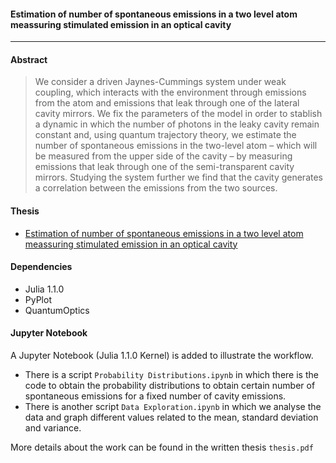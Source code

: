 #### **Estimation of number of spontaneous emissions in a two level atom meassuring stimulated emission in an optical cavity**
***
#### **Abstract** 
> We consider a driven Jaynes-Cummings system under weak coupling, which interacts with the environment through emissions from the atom and emissions that leak through one of the lateral cavity mirrors.  We fix the parameters of the model in order to stablish a dynamic in which the number of photons in the leaky cavity remain constant and, using quantum trajectory theory, we estimate the number of spontaneous emissions in the two-level atom – which will be measured from the upper side of the cavity – by measuring emissions that leak through one of the semi-transparent cavity mirrors. Studying the system further we find that the cavity generates a correlation between the emissions from the two sources.
#### Thesis 
- [Estimation of number of spontaneous emissions in a two level atom meassuring stimulated emission in an optical cavity](https://github.com/gpreisser/Thesis_Project/blob/master/Thesis/tesis6.pdf)
#### Dependencies
- Julia 1.1.0
- PyPlot
- QuantumOptics
#### Jupyter Notebook
A Jupyter Notebook (Julia 1.1.0 Kernel) is added to illustrate the workflow. 
- There is a script `Probability Distributions.ipynb` in which there is the code to obtain the probability distributions to obtain certain number of spontaneous emissions for a fixed number of cavity emissions.
- There is another script `Data Exploration.ipynb` in which we analyse the data and graph different values related to the mean, standard deviation and variance. 

More details about the work can be found in the written thesis `thesis.pdf`
